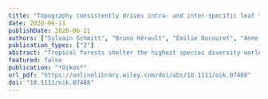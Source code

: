 ```yaml
---
title: "Topography consistently drives intra- and inter-specific leaf trait variation within tree species complexes in a Neotropical forest"
date: 2020-06-11
publishDate: 2020-06-11
authors: ["Sylvain Schmitt", "Bruno Hérault", "Émilie Ducouret", "Anne Baranger", "Niklas Tysklind", "Myriam Heuertz", "Éric Marcon", "Saint Omer Cazal", "Géraldine Derroire"]
publication_types: ["2"]
abstract: "Tropical forests shelter the highest species diversity worldwide, although genus diversity is lower than expected. In the species‐rich genera, species complexes are composed of closely‐related species that share large amounts of genetic variation. Despite the key role of species complexes in diversification, evolution and functioning of ecological communities, little is known on why species complexes arise and how they are maintained in Neotropical forests. Examining how individual phenotypes vary along environmental gradients, within and among closely‐related species within species complexes, can reveal processes allowing species coexistence within species complexes. We examined leaf functional trait variation with topography in a hyperdiverse tropical forest of the Guiana Shield. We collected leaf functional traits from 766 trees belonging to five species in two species complexes in permanent plots encompassing a diversity of topographic positions. We tested the role of topography on leaf functional trait variation with a hierarchical Bayesian model, controlling for individual tree diameter effect. We show that, mirroring what has been previously observed among species and communities, individual leaf traits covary from acquisitive to conservative strategy within species. Moreover, decreasing wetness from bottomlands to plateaus was associated with a shift of leaf traits from an acquisitive to a conservative strategy both across and within closely‐related species. Our results suggest that intraspecific trait variability widens species' niches and converges at species' margins where niches overlap, potentially implying local neutral processes. Intraspecific trait variability favors local adaptation and divergence of closely‐related species within species complexes. It is potentially maintained through interspecific sharing of genetic variation through hybridization."
featured: false
publication: "*Oikos*"
url_pdf: "https://onlinelibrary.wiley.com/doi/abs/10.1111/oik.07488"
doi: "10.1111/oik.07488"
---
```


<span class="__dimensions_badge_embed__" data-doi="10.1111/oik.07488"></span><script async src="https://badge.dimensions.ai/badge.js" charset="utf-8"></script>
